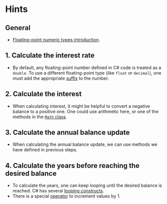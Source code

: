 # Hints

## General

- [Floating-point numeric types introduction][docs.microsoft.com-floating_point_numeric_types].

## 1. Calculate the interest rate

- By default, any floating-point number defined in C# code is treated as a `double`. To use a different floating-point type (like `float` or `decimal`), one must add the appropriate [suffix][docs.microsoft.com-real_literals] to the number.

## 2. Calculate the interest

- When calculating interest, it might be helpful to convert a negative balance to a positive one. One could use arithmetic here, or one of the methods in the [`Math` class][docs-microsoft.com-system.math].

## 3. Calculate the annual balance update

- When calculating the annual balance update, we can use methods we have defined in previous steps.

## 4. Calculate the years before reaching the desired balance

- To calculate the years, one can keep looping until the desired balance is reached. C# has several [looping constructs][docs.microsoft.com-loops].
- There is a special [operator][increment-operator] to increment values by 1.

[docs-microsoft.com-system.math]: https://docs.microsoft.com/en-us/dotnet/api/system.math?view=netcore-3.0
[docs.microsoft.com-floating_point_numeric_types]: https://docs.microsoft.com/en-us/dotnet/csharp/language-reference/builtin-types/floating-point-numeric-types
[docs.microsoft.com-real_literals]: https://docs.microsoft.com/en-us/dotnet/csharp/language-reference/builtin-types/floating-point-numeric-types#real-literals
[docs.microsoft.com-loops]: https://docs.microsoft.com/en-us/dotnet/csharp/tutorials/intro-to-csharp/branches-and-loops-local#use-loops-to-repeat-operations
[increment-operator]: https://docs.microsoft.com/en-us/dotnet/csharp/language-reference/operators/arithmetic-operators#increment-operator-
